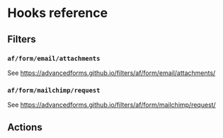 # Hooks reference

## Filters

### `af/form/email/attachments`

See https://advancedforms.github.io/filters/af/form/email/attachments/

### `af/form/mailchimp/request`

See https://advancedforms.github.io/filters/af/form/mailchimp/request/

## Actions